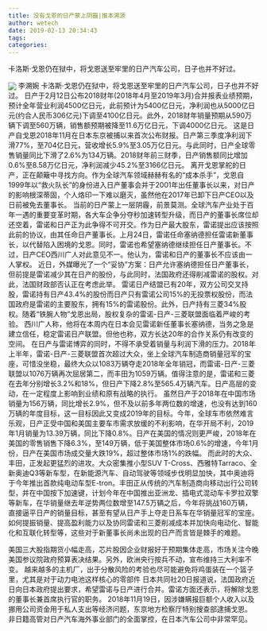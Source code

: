 ```yaml
---
title: 没有戈恩的日产蒙上阴霾|推本溯源
author: wetech
date: 2019-02-13 20:34:43
tags: 
categories: 
---
```

卡洛斯·戈恩仍在狱中，将戈恩送至牢里的日产汽车公司，日子也并不好过。
<!-- more -->
<img align="center" border="0" src="https://imgcdn.yicai.com/uppics/images/2019/02/25b32fdfa6a68253e3cd66bb756c5b1e.jpg" />
李溯婉
卡洛斯·戈恩仍在狱中，将戈恩送至牢里的日产汽车公司，日子也并不好过。
日产于2月12日公布2018财年(2018年4月至2019年3月)合并报表业绩预期，预计全年营业利润4500亿日元，此前预计为5400亿日元，净利润也从5000亿日元(约合人民币306亿元)下调至4100亿日元。此外，2018财年销量预期从590万辆下调至560万辆，销售额预期被降至11.6万亿日元，下调4000亿日元。
这是日产自戈恩2018年11月在日本东京被捕以来首次公布财报。日产第三季度净利润下滑77%，至704亿日元，营收增长5.9%至3.05万亿日元。与此同时，日产全球零售销量同比下滑了2.6%为134万辆。2018财年前三财季，日产销售额同比增加0.6%至8.58万亿日元，净利润减少45.2%至3166亿日元。
离开戈恩掌舵的日产，正在颠簸中寻找方向。作为全球汽车领域赫赫有名的“成本杀手”，戈恩自1999年以“救火队长”的身份进入日产董事会并于2001年出任董事长以来，对日产的影响根深蒂固，个人烙印一下难以磨灭，虽然他在2017年已卸下日产CEO以及日前被免去董事长。
当前的日产蒙上一层阴霾，前景莫测。全球汽车产业处于百年一遇的重要变革时期，各大车企争分夺秒加速转型升级，而日产的董事长席位却还空着，雷诺和日产正为此争得不可开交。作为日产最大股东，雷诺提出应该按照此前的协议，由其任命日产董事长。上月24日，雷诺任命塞纳德担任雷诺新董事长，以代替陷入困境的戈恩。同时，雷诺也希望塞纳德继续担任日产董事长。不过，日产CEO西川广人对此意见不一。他认为，雷诺和日产的董事长不应该由一人掌权。
近日，外媒曝光了一个“妥协”方案：日产允许塞纳德担任日产董事长，但前提是雷诺减少其在日产的股份，与此同时，法国政府还得削减雷诺的股权。对此，法国财政部否认正在考虑此举。
雷诺日产结盟已有20年，双方公司交叉持股，雷诺持有日产43.4%的股份而日产只有雷诺公司15%的无投票权股份，而法国政府是雷诺的主要股东，拥有15%的雷诺股份。此外，日产持有三菱34%股权。随着“铁腕人物”戈恩出局，股权复杂的雷诺-日产-三菱联盟面临着严峻的考验。
西川广人称，他将在本周内在日本会见雷诺新任董事长塞纳德，当务之急是建立信任，稳定雷诺日产联盟。但他也称，双方长达20年的合作关系仍有改变的空间。
在日产与雷诺博弈的同时，不得不承受着销量与利润下滑的压力。2018年上半年，雷诺-日产-三菱联盟首次超过大众，坐上全球汽车制造商销量冠军的宝座，可惜没坐稳，最终大众以1083万辆夺走2018年全年销冠，而雷诺-日产-三菱联盟以1076万辆再次屈居第二，而丰田为1059万辆。值得注意的是，雷诺和三菱在去年分别增长3.2%和18%，但日产下降2.8%至565.4万辆汽车。日产高层的变动，在一定程度上影响到业绩和原有战略的执行。
虽然日产于2018年在中国市场销量为156万辆，同比增长2.9%，但不及以前多年两位数的增速，也没有达到160万辆的年度目标，这一目标因此又变成2019年的目标。今年，全球车市依然难言乐观，日产正受中国和美国主要车市需求放缓的不利影响，在华开局不利，2019年1月销量为13.39万辆，同比下降0.8%。日产在美国的情况则更严峻，2018年在美国的零售销售下降6.3%，至149万辆，低于美国整体市场0.6%的增速，今年1月份，日产在美国市场成交量大跌19%，超过整体市场1%的跌幅。
而此时的大众、丰田，正发起更猛烈的进攻。大众密集推小型SUV T-Cross、西雅特Tarraco、全新奥迪Q3等新车型，在新能源汽车、自动驾驶等领域步伐明显加快，其中奥迪将于今年推出首款纯电动车型E-tron。丰田正从传统的汽车制造商向移动出行公司转型，并在中国按下加速键，计划今年在中国推出亚洲龙、插电式混动车卡罗拉双擎等新车，在华销量继去年逆势两位数增至147.5万辆之后，今年将挑战160万辆，直接逼平日产的销量目标，甚至有望从日产手上夺走日系车在华销量冠军的宝座。
如何提振销量、提高盈利能力以及协同雷诺和三菱削减成本并加快向电动化、智能化和互联化转型等，这些对于新董事长尚未出现的日产而言皆是棘手的难题。
 
 
 
美国三大股指期货小幅走高，芯片股因企业财报好于预期集体走高，市场关注今晚美国参议院政府预算表决结果。另外，欧洲央行按兵不动，宣布维持三大利率不变。
越来越多的主机厂，出于分散风险的考验也尽可能避免将鸡蛋装在一个篮子里，尤其是对于动力电池这样核心的零部件
日本共同社20日报道说，法国政府近日向日本政府提出要求，希望雷诺与日产进行合并。雷诺方面还表示，将解除戈恩的董事长兼首席执行官的职务。
2018年11月19日，因涉嫌瞒报巨额个人收入以及挪用公司资金用于私人支出等经济问题，东京地方检察厅特别搜查部逮捕戈恩。
非日籍高管对日产汽车海外事业部门的全面掌控，在日本汽车公司中非常罕见。
